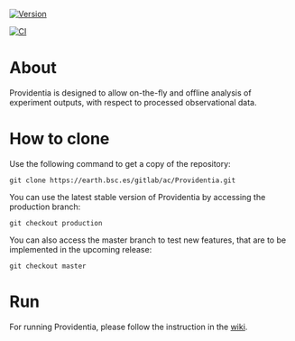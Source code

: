 [![Version](https://earth.bsc.es/gitlab/ac/Providentia/badges/master/release.svg)](https://earth.bsc.es/gitlab/ac/Providentia/commits/master)

[![CI](https://earth.bsc.es/gitlab/ac/Providentia/badges/master/pipeline.svg)](https://earth.bsc.es/gitlab/ac/Providentia/commits/master)

# About

Providentia is designed to allow on-the-fly and offline analysis of experiment outputs, with respect to processed observational data.

# How to clone

Use the following command to get a copy of the repository:

```
git clone https://earth.bsc.es/gitlab/ac/Providentia.git
```

You can use the latest stable version of Providentia
by accessing the production branch:

```
git checkout production
```

You can also access the master branch to test new features,
that are to be implemented in the upcoming release:

```
git checkout master
```

# Run

For running Providentia, please follow the instruction in 
the [wiki](https://earth.bsc.es/gitlab/ac/Providentia/-/wikis/home).